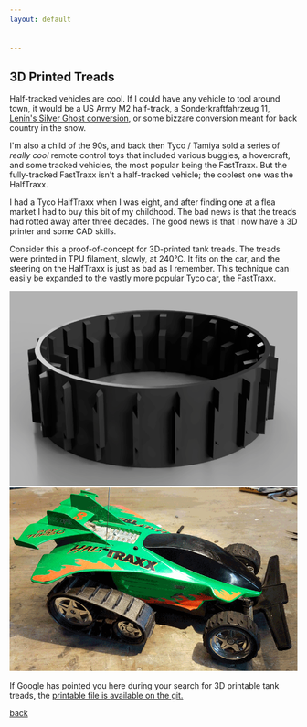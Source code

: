 ```yaml
---
layout: default


---
```


## 3D Printed Treads

Half-tracked vehicles are cool. If I could have any vehicle to tool around town, it would be a US Army M2 half-track, a Sonderkraftfahrzeug 11, [Lenin's Silver Ghost conversion](https://en.wikipedia.org/wiki/K%C3%A9gresse_track#/media/File:Rolls-Royce_Silver_Ghost_K%C3%A9gresse.jpg), or some bizzare conversion meant for back country in the snow.

I'm also a child of the 90s, and back then Tyco / Tamiya sold a series of _really cool_ remote control toys that included various buggies, a hovercraft, and some tracked vehicles, the most popular being the FastTraxx. But the fully-tracked FastTraxx isn't a half-tracked vehicle; the coolest one was the HalfTraxx.

I had a Tyco HalfTraxx when I was eight, and after finding one at a flea market I had to buy this bit of my childhood. The bad news is that the treads had rotted away after three decades. The good news is that I now have a 3D printer and some CAD skills.

Consider this a proof-of-concept for 3D-printed tank treads. The treads were printed in TPU filament, slowly, at 240°C. It fits on the car, and the steering on the HalfTraxx is just as bad as I remember. This technique can easily be expanded to the vastly more popular Tyco car, the FastTraxx.

![tank tread render](/images/Tread1.png)
![tread on the car](/images/Tread2.png)

If Google has pointed you here during your search for 3D printable tank treads, the [printable file is available on the git.](https://github.com/bbenchoff/HalfTraxx)

[back](../)

